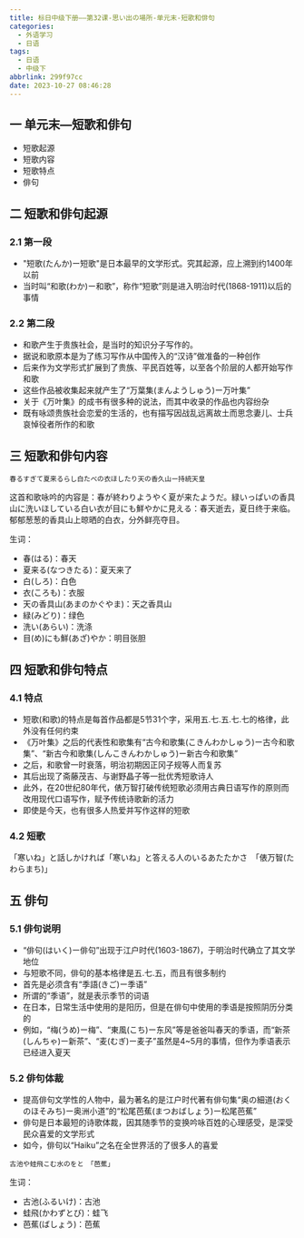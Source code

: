 ```yaml
---
title: 标日中级下册——第32课-思い出の場所-单元末-短歌和俳句
categories:
  - 外语学习
  - 日语
tags:
  - 日语
  - 中级下
abbrlink: 299f97cc
date: 2023-10-27 08:46:28
---
```

## 一 单元末—短歌和俳句

* 短歌起源
* 短歌内容
* 短歌特点
* 俳句

<!--more-->

## 二 短歌和俳句起源

### 2.1 第一段

* "短歌(たんか)ー短歌"是日本最早的文学形式。究其起源，应上溯到约1400年以前
* 当时叫“和歌(わか)ー和歌”，称作“短歌”则是进入明治时代(1868-1911)以后的事情

### 2.2 第二段

* 和歌产生于贵族社会，是当时的知识分子写作的。
* 据说和歌原本是为了练习写作从中国传入的“汉诗”做准备的一种创作
* 后来作为文学形式扩展到了贵族、平民百姓等，以至各个阶层的人都开始写作和歌
* 这些作品被收集起来就产生了“万葉集(まんようしゅう)ー万叶集”
* 关于《万叶集》的成书有很多种的说法，而其中收录的作品也内容纷杂
* 既有咏颂贵族社会恋爱的生活的，也有描写因战乱远离故土而思念妻儿、士兵哀悼役者所作的和歌

## 三 短歌和俳句内容

```
春るすぎて夏来るらし白たべの衣ほしたり天の香久山ー持統天皇
```

这首和歌咏吟的内容是：春が終わりようやく夏が来たようだ。緑いっぱいの香具山に洗いほしている白い衣が目にも鮮やかに見える：春天逝去，夏日终于来临。郁郁葱葱的香具山上晾晒的白衣，分外鲜亮夺目。

生词：

* 春(はる)：春天
* 夏来る(なつきたる)：夏天来了
* 白(しろ)：白色
* 衣(ころも)：衣服
* 天の香具山(あまのかぐやま)：天之香具山
* 緑(みどり)：绿色
* 洗い(あらい)：洗涤
* 目(め)にも鮮(あざ)やか：明目张胆

## 四 短歌和俳句特点

### 4.1 特点

* 短歌(和歌)的特点是每首作品都是5节31个字，采用五.七.五.七.七的格律，此外没有任何约束
* 《万叶集》之后的代表性和歌集有“古今和歌集(こきんわかしゅう)ー古今和歌集”、“新古今和歌集(しんこきんわかしゅう)ー新古今和歌集”
* 之后，和歌曾一时衰落，明治初期因正冈子规等人而复苏
* 其后出现了斋藤茂吉、与谢野晶子等一批优秀短歌诗人
* 此外，在20世纪80年代，俵万智打破传统短歌必须用古典日语写作的原则而改用现代口语写作，赋予传统诗歌新的活力
* 即使是今天，也有很多人热爱并写作这样的短歌

### 4.2 短歌

「寒いね」と話しかければ「寒いね」と答える人のいるあたたかさ　「俵万智(たわらまち)」

## 五 俳句

### 5.1 俳句说明

* “俳句(はいく)ー俳句”出现于江户时代(1603-1867)，于明治时代确立了其文学地位
* 与短歌不同，俳句的基本格律是五.七.五，而且有很多制约
* 首先是必须含有“季語(きご)ー季语”
* 所谓的“季语”，就是表示季节的词语
* 在日本，日常生活中使用的是阳历，但是在俳句中使用的季语是按照阴历分类的
* 例如，“梅(うめ)ー梅”、“東風(こち)ー东风”等是爸爸叫春天的季语，而“新茶(しんちゃ)ー新茶”、“麦(むぎ)ー麦子”虽然是4~5月的事情，但作为季语表示已经进入夏天

### 5.2 俳句体裁

* 提高俳句文学性的人物中，最为著名的是江户时代著有俳句集“奥の細道(おくのほそみち)ー奥洲小道”的“松尾芭蕉(まつおばしょう)ー松尾芭蕉”
* 俳句是日本最短的诗歌体裁，因其随季节的变换吟咏百姓的心理感受，是深受民众喜爱的文学形式
* 如今，俳句以“Haiku”之名在全世界活的了很多人的喜爱

```
古池や蛙飛こむ水のをと　「芭蕉」
```

生词：

* 古池(ふるいけ)：古池
* 蛙飛(かわずとび)：蛙飞
* 芭蕉(ばしょう)：芭蕉
